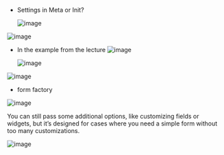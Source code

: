 * Settings in Meta or Init?

  ![image](https://github.com/user-attachments/assets/0c6bfe05-03ef-4b57-82b5-086859a94c2a)

![image](https://github.com/user-attachments/assets/1b54e72c-20e4-491e-8129-5fc5caf6b1f2)

- In the example from the lecture
  ![image](https://github.com/user-attachments/assets/e71504a4-e1cd-44ee-a766-30666a6c02f1)

  ![image](https://github.com/user-attachments/assets/55ecd2e7-5ed2-4763-830b-14cbee32e1fd)

![image](https://github.com/user-attachments/assets/e3a7c14d-84f7-4c09-8dd3-0ef8677c5e6b)

* form factory
  
![image](https://github.com/user-attachments/assets/d2eb5904-6e57-405c-bb55-2e6f7d7e0c15)

You can still pass some additional options, like customizing fields or widgets, but it’s designed for cases where you need a simple form without too many customizations.

![image](https://github.com/user-attachments/assets/f65808c4-921b-443a-9b43-78a88759a39c)

